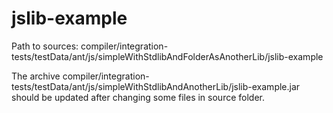 # jslib-example

Path to sources: compiler/integration-tests/testData/ant/js/simpleWithStdlibAndFolderAsAnotherLib/jslib-example

The archive compiler/integration-tests/testData/ant/js/simpleWithStdlibAndAnotherLib/jslib-example.jar should be updated after
changing some files in source folder.